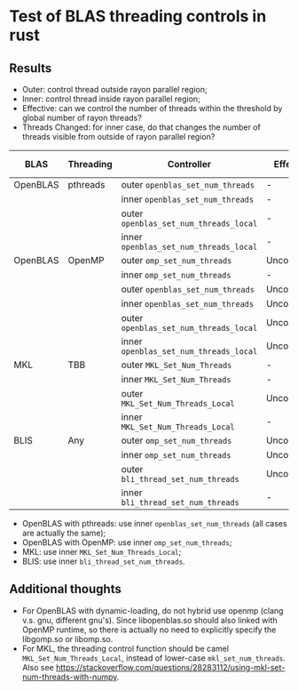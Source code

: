 # Test of BLAS threading controls in rust

## Results

- Outer: control thread outside rayon parallel region;
- Inner: control thread inside rayon parallel region;
- Effective: can we control the number of threads within the threshold by global number of rayon threads?
- Threads Changed: for inner case, do that changes the number of threads visible from outside of rayon parallel region?

| BLAS | Threading | Controller | Effective | Threads Changed |
|--|--|--|--|--|
| OpenBLAS | pthreads | outer `openblas_set_num_threads`       | -            | Changed |
|          |          | inner `openblas_set_num_threads`       | -            | Changed |
|          |          | outer `openblas_set_num_threads_local` | -            | Changed |
|          |          | inner `openblas_set_num_threads_local` | -            | Changed |
| OpenBLAS | OpenMP   | outer `omp_set_num_threads`            | Uncontrolled | Changed |
|          |          | inner `omp_set_num_threads`            | -            | -       |
|          |          | outer `openblas_set_num_threads`       | Uncontrolled | -       |
|          |          | inner `openblas_set_num_threads`       | Uncontrolled | -       |
|          |          | outer `openblas_set_num_threads_local` | Uncontrolled | -       |
|          |          | inner `openblas_set_num_threads_local` | Uncontrolled | -       |
| MKL      | TBB      | outer `MKL_Set_Num_Threads`            | -            | Changed |
|          |          | inner `MKL_Set_Num_Threads`            | -            | Changed |
|          |          | outer `MKL_Set_Num_Threads_Local`      | Uncontrolled | Changed |
|          |          | inner `MKL_Set_Num_Threads_Local`      | -            | -       |
| BLIS     | Any      | outer `omp_set_num_threads`            | Uncontrolled | -       |
|          |          | inner `omp_set_num_threads`            | Uncontrolled | -       |
|          |          | outer `bli_thread_set_num_threads`     | Uncontrolled | Changed |
|          |          | inner `bli_thread_set_num_threads`     | -            | -       |

- OpenBLAS with pthreads: use inner `openblas_set_num_threads` (all cases are actually the same);
- OpenBLAS with OpenMP: use inner `omp_set_num_threads`;
- MKL: use inner `MKL_Set_Num_Threads_Local`;
- BLIS: use inner `bli_thread_set_num_threads`.

## Additional thoughts

- For OpenBLAS with dynamic-loading, do not hybrid use openmp (clang v.s. gnu, different gnu's). Since libopenblas.so should also linked with OpenMP runtime, so there is actually no need to explicitly specify the libgomp.so or libomp.so. 
- For MKL, the threading control function should be camel `MKL_Set_Num_Threads_Local`, instead of lower-case `mkl_set_num_threads`. Also see <https://stackoverflow.com/questions/28283112/using-mkl-set-num-threads-with-numpy>.
